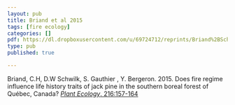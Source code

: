 ```yaml
---
layout: pub
title: Briand et al 2015
tags: [fire ecology]
categories: []
pdf: https://dl.dropboxusercontent.com/u/69724712/reprints/Briand%2BSchwilk%2BEtal-2015_jack-pine.pdf
type: pub
published: true

---
```

Briand, C.H,  D.W Schwilk, S. Gauthier , Y. Bergeron. 2015. Does fire regime influence life history traits of jack pine in the southern boreal forest of Québec, Canada? [*Plant Ecology*. 216:157-164](http://link.springer.com/article/10.1007/s11258-014-0424-x)
